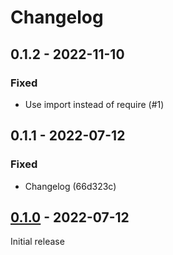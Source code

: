 # Changelog

## 0.1.2 - 2022-11-10

### Fixed

- Use import instead of require (#1)

## 0.1.1 - 2022-07-12

### Fixed

- Changelog (66d323c)

## [0.1.0](https://github.com/rapidez/login-as-customer/compare/e0d3ef03605832934fb6f98e051a4a07d5b5983c...0.1.0) - 2022-07-12

Initial release
